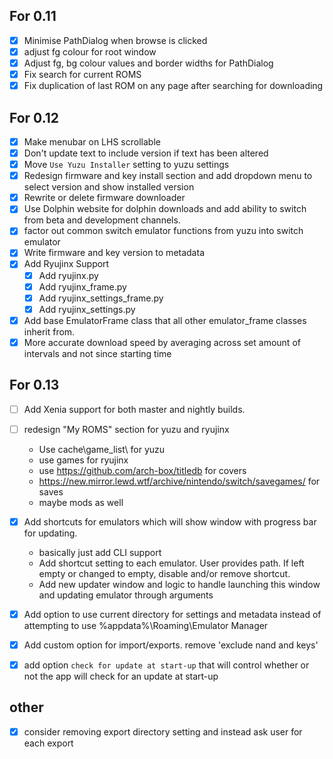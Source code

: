 ## For 0.11

- [x] Minimise PathDialog when browse is clicked
- [x] adjust fg colour for root window
- [x] Adjust fg, bg colour values and border widths for PathDialog
- [x] Fix search for current ROMS
- [x] Fix duplication of last ROM on any page after searching for downloading

## For 0.12

- [x] Make menubar on LHS scrollable 
- [x] Don't update text to include version if text has been altered
- [x] Move `Use Yuzu Installer` setting to yuzu settings
- [x] Redesign firmware and key install section and add dropdown menu to select version and show installed version
- [x] Rewrite or delete firmware downloader
- [x] Use Dolphin website for dolphin downloads and add ability to switch from beta and development channels.
- [x] factor out common switch emulator functions from yuzu into switch emulator 
- [x] Write firmware and key version to metadata
- [x] Add Ryujinx Support 
    - [x] Add ryujinx.py 
    - [x] Add ryujinx_frame.py
    - [x] Add ryujinx_settings_frame.py
    - [x] Add ryujinx_settings.py 
    
- [x] Add base EmulatorFrame class that all other emulator_frame classes inherit from.
- [x] More accurate download speed by averaging across set amount of intervals and not since starting time

## For 0.13
- [ ] Add Xenia support for both master and nightly builds. 
- [ ] redesign "My ROMS" section for yuzu and ryujinx

    - Use cache\game_list\ for yuzu
    - use games for ryujinx
    - use https://github.com/arch-box/titledb for covers
    - https://new.mirror.lewd.wtf/archive/nintendo/switch/savegames/ for saves
    - maybe mods as well

     
- [x] Add shortcuts for emulators which will show window with progress bar for updating.
    - basically just add CLI support
    - Add shortcut setting to each emulator. User provides path. If left empty or changed to empty, disable and/or remove shortcut.
    - Add new updater window and logic to handle launching this window and updating emulator through arguments
- [x] Add option to use current directory for settings and metadata instead of attempting to use %appdata%\Roaming\Emulator Manager

- [x] Add custom option for import/exports. remove 'exclude nand and keys'
- [x] add option `check for update at start-up` that will control whether or not the app will check for an update at start-up

## other 

- [x] consider removing export directory setting and instead ask user for each export 


